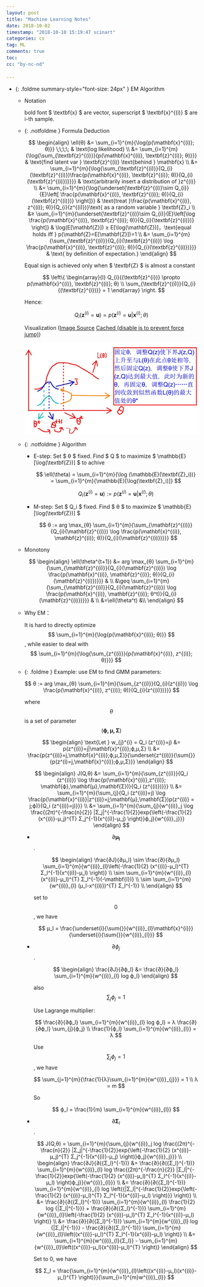 ```yaml
---
layout: post
title: "Machine Learning Notes"
date: 2018-10-02
timestamp: "2018-10-10 15:19:47 scinart"
categories: cs
tag: ML
comments: true
toc:
cc: "by-nc-nd"

---
```



+ {: .foldme summary-style="font-size: 24px" } EM Algorithm

  + Notation

    bold font $ \textbf{x} $ are vector, superscript $ \textbf{x}^{(i)} $ are i-th sample.

  + {: .notfoldme } Formula Deduction

    $$
    \begin{align}
    \ell(θ) 
    &= \sum_{i=1}^{m}{\log{p(\mathbf{x}^{(i)}; θ)}} \;\;\;\; & \text{log likelihood} \\
    &= \sum_{i=1}^{m}{\log{\sum_{\textbf{z}^{(i)}}{p(\mathbf{x}^{(i)}, \textbf{z}^{(i)}; θ)}}}
      & \text{find latent var } \textbf{z}^{(i)} \text{behind } \mathbf{x} \\
    &= \sum_{i=1}^{m}{\log{\sum_{\textbf{z}^{(i)}}{Q_{i}(\textbf{z}^{(i)})\frac{p(\mathbf{x}^{(i)}, \textbf{z}^{(i)}; θ)}{Q_{i}(\textbf{z}^{(i)})}}}}
      & \text{arbitrarily insert a distribution of }z^{(i)} \\
    &= \sum_{i=1}^{m}{\log{\underset{\textbf{z}^{(i)}\sim Q_{i}}{E}\left[ \frac{p(\mathbf{x}^{(i)}, \textbf{z}^{(i)}; θ)}{Q_{i}(\textbf{z}^{(i)})} \right]}}
      & \text{treat }\frac{p(\mathbf{x}^{(i)}, z^{(i)}; θ)}{Q_{i}(z^{(i)})}\text{ as a random variable } \textbf{Z}_i \\
    &≥ \sum_{i=1}^{m}{\underset{\textbf{z}^{(i)}\sim Q_{i}}{E}\left[\log \frac{p(\mathbf{x}^{(i)}, \textbf{z}^{(i)}; θ)}{Q_{i}(\textbf{z}^{(i)})} \right]}
      & \log(E[\mathbf{Z}]) ≥ E[\log(\mathbf{Z})]，\text{equal holds iff } p(\mathbf{Z}=E[\mathbf{Z}])=1 \\
    &= \sum_{i=1}^{m}{\sum_{\textbf{z}^{(i)}}{Q_{i}(\textbf{z}^{(i)}) \log \frac{p(\mathbf{x}^{(i)}, \textbf{z}^{(i)}; θ)}{Q_{i}(\textbf{z}^{(i)})}}}
      &  \text{ by definition of expectation.}
    \end{align}
    $$

    Equal sign is achieved only when $ \textbf{Z} $ is almost a constant

    $$
      \left\{
      \begin{array}{l}
      Q_{i}{(\textbf{z}^{i})} \propto p(\mathbf{x}^{(i)}, \textbf{z}^{(i)}; θ) \\
      \sum_{\textbf{z}^{(i)}}{Q_{i}{(\textbf{z}^{i})}} = 1
      \end{array}
      \right.
    $$

    Hence:
    
    $$
      Q_{i}(\textbf{z}^{(i)} = \textbf{u}) = p(\textbf{z}^{(i)} = \textbf{u} | \mathbf{x}^{(i)}; θ)
    $$

    Visualization ([Image Source](https://blog.csdn.net/zouxy09/article/details/8537620/) [Cached (disable js to prevent force jump)](https://web.archive.org/web/20181010182828/https://blog.csdn.net/zouxy09/article/details/8537620/))

    ![EM visualization](/assets/images/cache/1359004484_7944.jpg 'Source: https://blog.csdn.net/zouxy09/article/details/8537620/')

  + {: .notfoldme } Algorithm

    + E-step: Set $ θ $ fixed. Find $ Q $ to maximize $ \mathbb{E}[\log(\textbf{Z})] $ to achive

      $$ \ell(\theta) = \sum_{i=1}^{m}{\log (\mathbb{E}(\textbf{Z}_i))} = \sum_{i=1}^{m}{\mathbb{E}[\log(\textbf{Z}_i)]} $$

      $$ Q_{i}(\textbf{z}^{(i)} = \textbf{u}) := p(\mathbf{z}^{(i)} = \textbf{u} | \mathbf{x}^{(i)}; θ) $$

    + M-step: Set $ Q_i $ fixed. Find $ θ $ to maximize $ \mathbb{E}[\log(\textbf{Z})] $

      $$
      θ := arg \max_{θ} \sum_{i=1}^{m}{\sum_{\mathbf{z}^{(i)}}{Q_{i}(\mathbf{z}^{(i)}) \log \frac{p(\mathbf{x}^{(i)}, \mathbf{z}^{(i)}; θ)}{Q_{i}(\mathbf{z}^{(i)})}}}
      $$

  + Monotony

    $$ \begin{align} \ell(\theta^{t+1}) &= arg \max_{θ} \sum_{i=1}^{m}{\sum_{\mathbf{z}^{(i)}}{Q_{i}(\mathbf{z}^{(i)}) \log \frac{p(\mathbf{x}^{(i)}, \mathbf{z}^{(i)}; θ)}{Q_{i}(\mathbf{z}^{(i)})}}} & \\
       &\geq \sum_{i=1}^{m}{\sum_{\mathbf{z}^{(i)}}{Q_{i}(\mathbf{z}^{(i)}) \log \frac{p(\mathbf{x}^{(i)}, \mathbf{z}^{(i)}; θ^t)}{Q_{i}(\mathbf{z}^{(i)})}}} & \\
       &=\ell(\theta^t) &\\
    \end{align} $$

  + Why EM：

    It is hard to directly optimize $$ \sum_{i=1}^{m}{\log{p(\mathbf{x}^{(i)}; θ)}} $$, while easier to deal with $$ \sum_{i=1}^{m}{\log{\sum_{z^{(i)}}{p(\mathbf{x}^{(i)}, z^{(i)}; θ)}}} $$

  + {: .foldme } Example: use EM to find GMM parameters:

    $$
    θ := arg \max_{θ} \sum_{i=1}^{m}{\sum_{z^{(i)}}{Q_{i}(z^{(i)}) \log \frac{p(\mathbf{x}^{(i)}, z^{(i)}; θ)}{Q_{i}(z^{(i)})}}}
    $$

    where $$θ$$ is a set of parameter $$(\mathbf{ϕ,μ,Σ})$$

    $$
    \begin{align}
    \text{Let } w_{j}^{i} = Q_i (z^{(i)}=j)
    &= p(z^{(i)}=j|\mathbf{x}^{(i)};ϕ,μ,Σ) \\
    &= \frac{p(z^{(i)}=j,\mathbf{x}^{(i)};ϕ,μ,Σ)}{\underset{z^{(i)}}{\sum{}}{p(z^(i)=j,\mathbf{x}^{(i)};ϕ,μ,Σ)}}
    \end{align}
    $$

    $$
    \begin{align}
    J(Q,θ)
    &= \sum_{i=1}^{m}{\sum_{z^{(i)}}{Q_i (z^{(i)}) \log \frac{p(\mathbf{x}^{(i)},z^{(i)}; \mathbf{ϕ},\mathbf{μ},\mathbf{Σ})}{Q_i (z^{(i)})}}} \\
    &= \sum_{i=1}^{m}{\sum_{j}{Q_i (z^{(i)}=j) \log \frac{p(\mathbf{x}^{(i)}|z^{(i)}=j;\mathbf{μ},\mathbf{Σ})p(z^{(i)} = j;ϕ)}{Q_i (z^{(i)}=j)}}} \\
    &= \sum_{i=1}^{m}{\sum_{j}{w^{(i)}_j \log \frac{(2π)^{-\frac{n}{2}} |Σ_j|^{-\frac{1}{2}}exp{\left(-\frac{1}{2} (x^{(i)}-μ_j)^{T} Σ_j^{-1}(x^{(i)}-μ_j) \right)}ϕ_j}{w^{(i)}_j}}}
    \end{align}
    $$

    + $$ \partial \mathbf{μ_l}$$.

      $$
      \begin{align}
      \frac{∂J}{∂μ_l}
      \sim \frac{∂}{∂μ_l} \sum_{i=1}^{m}{w^{(i)}_{l}\left(-\frac{1}{2} (x^{(i)}-μ_l)^{T} Σ_l^{-1}(x^{(i)}-μ_l) \right)} \\
      \sim \sum_{i=1}^{m}{w^{(i)}_{l} (x^{(i)}-μ_l)^{T} Σ_l^{-1}(-\mathbf{I})} \\
      \sim \sum_{i=1}^{m}{w^{(i)}_{l} (μ_l-x^{(i)})^{T} Σ_l^{-1}} \\
      \end{align}
      $$
  
      set to $$0$$, we have

      $$
      μ_l = \frac{\underset{i}{\sum{}}{w^{(i)}_{l}\mathbf{x}^{i}}}{\underset{i}{\sum{}}{w^{(i)}_{l}}}
      $$

    + $$ \partial ϕ_j$$.

      $$
      \begin{align}
      \frac{∂J}{∂ϕ_l}
      &= \frac{∂}{∂ϕ_l} \sum_{i=1}^{m}{w^{(i)}_{l} log ϕ_l}
      \end{align}
      $$

      also $$\sum_{j}{ϕ_j}=1$$

      Use Lagrange multiplier:

      $$
      \frac{∂}{∂ϕ_l} \sum_{i=1}^{m}{w^{(i)}_{l} log ϕ_l} = λ \frac{∂}{∂ϕ_l} \sum_{j}{ϕ_j} \\
      \frac{1}{ϕ_l} \sum_{i=1}^{m}{w^{(i)}_{l}} = λ
      $$

      Use $$\sum_{j}{ϕ_j}=1$$, we have

      $$
      \sum_{j=1}^{m}{\frac{1}{λ}\sum_{i=1}^{m}{w^{(i)}_{j}}} = 1 \\
      λ = m
      $$

      So
      
      $$
      ϕ_l = \frac{1}{m} \sum_{i=1}^{m}{w^{(i)}_{l}}
      $$

    + $$\partial \mathbf{Σ}_l$$.

      $$
      J(Q,θ) = \sum_{i=1}^{m}{\sum_{j}{w^{(i)}_j log \frac{(2π)^{-\frac{n}{2}} |Σ_j|^{-\frac{1}{2}}exp{\left(-\frac{1}{2} (x^{(i)}-μ_j)^{T} Σ_j^{-1}(x^{(i)}-μ_j) \right)}ϕ_j}{w^{(i)}_j}}} \\
      \begin{align}
      \frac{∂J}{∂({Σ_l}^{-1})}
      &= \frac{∂}{∂({Σ_l}^{-1})} \sum_{i=1}^{m}{w^{(i)}_{l} log \frac{(2π)^{-\frac{n}{2}} |Σ_l|^{-\frac{1}{2}}exp{\left(-\frac{1}{2} (x^{(i)}-μ_l)^{T} Σ_l^{-1}(x^{(i)}-μ_l) \right)ϕ_j}}{w^{(i)}_{l}}} \\
      &= \frac{∂}{∂({Σ_l}^{-1})} \sum_{i=1}^{m}{w^{(i)}_{l} log \left({|Σ_l|^{-\frac{1}{2}}exp{\left(-\frac{1}{2} (x^{(i)}-μ_l)^{T} Σ_l^{-1}(x^{(i)}-μ_l) \right)}} \right)} \\
      &= \frac{∂}{∂({Σ_l}^{-1})} \sum_{i=1}^{m}{w^{(i)}_{l} \frac{1}{2} log {|Σ_l|^{-1}}} +
         \frac{∂}{∂({Σ_l}^{-1})} \sum_{i=1}^{m}{w^{(i)}_{l}\left(-\frac{1}{2} (x^{(i)}-μ_l)^{T} Σ_l^{-1}(x^{(i)}-μ_l) \right)} \\
      &= \frac{∂}{∂({Σ_l}^{-1})} \sum_{i=1}^{m}{w^{(i)}_{l} log {|Σ_l|^{-1}}} -
         \frac{∂}{∂({Σ_l}^{-1})} \sum_{i=1}^{m}{w^{(i)}_{l}\left((x^{(i)}-μ_l)^{T} Σ_l^{-1}(x^{(i)}-μ_l) \right)} \\
      &= \sum_{i=1}^{m}{w^{(i)}_{l}{Σ_l}} -
         \sum_{i=1}^{m}{w^{(i)}_{l}\left((x^{(i)}-μ_l)(x^{(i)}-μ_l)^{T} \right)}
      \end{align}
      $$

      Set to 0, we have

      $$
      Σ_l = \frac{\sum_{i=1}^{m}{w^{(i)}_{l}\left((x^{(i)}-μ_l)(x^{(i)}-μ_l)^{T} \right)}}{\sum_{i=1}^{m}w^{(i)}_{l}}
      $$


<!-- + {: .foldme summary-style="font-size: 24px" } Woodbury matrix identity -->

<!--   \[ \left(A+UCV \right)^{-1} = A^{-1} - A^{-1}U \left(C^{-1}+VA^{-1}U \right)^{-1} VA^{-1} \] -->

<!--   Proof: By directly check. -->

<!-- + Block Matrix Inverse -->

<!--   \[ -->
<!--     \begin{aligned} -->
<!-- 	\begin{bmatrix} A & B \\ C & D \end{bmatrix} \begin{bmatrix} I_p & 0 \\ -D^{-1}C & I_q \end{bmatrix} = \left[\begin{matrix} A-BD^{-1}C & B \\ 0 & D \end{matrix}\right] \\[4pt] -->
<!-- & = \left[\begin{matrix} I_p & BD^{-1} \\ 0 & I_q \end{matrix}\right] \left[\begin{matrix} A-BD^{-1}C & 0 \\ 0 & D \end{matrix}\right]. -->
<!-- \end{aligned} -->
<!--   \] -->
<!-- $$ -->
<!-- (A+CBD)^{-1}=A^{-1}-A^{-1}C(B^{-1}+DA^{-1}C)^{-1}DA^{-1} -->
<!-- $$ -->

<!-- $$ -->
<!-- \begin{aligned} -->
<!-- & &(A+CBD)[A^{-1}-A^{-1}C(B^{-1}+DA^{-1}C)^{-1}DA^{-1}]\\ -->
<!-- &=&(A+CBD)A^{-1}-(A+CBD)A^{-1}C(B^{-1}+DA^{-1}C)^{-1}DA^{-1} \\ -->
<!-- &=&I+CBDA^{-1}-(C+CBDA^{-1}C)(B^{-1}+DA^{-1}C)^{-1}DA^{-1} \\ -->
<!-- &=&I+CBDA^{-1}-CB(B^{-1}+DA^{-1}C)(B^{-1}+DA^{-1}C)^{-1}DA^{-1} \\ -->
<!-- &=&I+CBDA^{-1}-CBDA^{-1}=I -->
<!-- \end{aligned} -->
<!--  $$ -->
